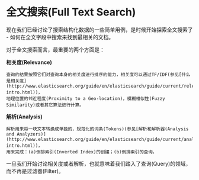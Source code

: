 # 全文搜索(Full Text Search) #

现在我们已经讨论了搜索结构化数据的一些简单用例，是时候开始探索全文搜索了 - 如何在全文字段中搜索来找到最相关的文档。

对于全文搜索而言，最重要的两个方面是：

**相关度(Relevance)**

	查询的结果按照它们对查询本身的相关度进行排序的能力，相关度可以通过TF/IDF(参见[什么是相关度](http://www.elasticsearch.org/guide/en/elasticsearch/guide/current/relevance-intro.html))，
	地理位置的邻近程度(Proximity to a Geo-location)，模糊相似性(Fuzzy Similarity)或者其它算法进行计算。

**解析(Analysis)**
	
	解析用来将一块文本转换成单独的，规范化的词条(Tokens)(参见[解析和解析器(Analysis and Analyzers)](http://www.elasticsearch.org/guide/en/elasticsearch/guide/current/analysis-intro.html))，
	用来完成：(a)倒排索引(Inverted Index)的创建；(b)倒排索引的查询。

一旦我们开始讨论相关度或者解析，也就意味着我们踏入了查询(Query)的领域，而不再是过滤器(Filter)。

